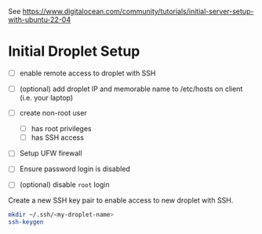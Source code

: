
See https://www.digitalocean.com/community/tutorials/initial-server-setup-with-ubuntu-22-04

# Initial Droplet Setup
- [ ] enable remote access to droplet with SSH
- [ ] (optional) add droplet IP and memorable name to /etc/hosts on client (i.e. your laptop)
- [ ] create non-root user
  - [ ] has root privileges 
  - [ ] has SSH access
- [ ] Setup UFW firewall
- [ ] Ensure password login is disabled
- [ ] (optional) disable `root` login


Create a new SSH key pair to enable access to new droplet with SSH.
```bash
mkdir ~/.ssh/<my-droplet-name>
ssh-keygen
```